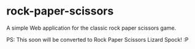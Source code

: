 # rock-paper-scissors
A simple Web application for the classic rock paper scissors game.

PS: This soon will be converted to Rock Paper Scissors Lizard Spock! :P
